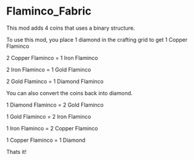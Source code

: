 # Flaminco_Fabric
This mod adds 4 coins that uses a binary structure.

 

To use this mod, you place 1 diamond in the crafting grid to get 1 Copper Flaminco

2 Copper Flaminco = 1 Iron Flaminco

2 Iron Flaminco = 1 Gold Flaminco

2 Gold Flaminco = 1 Diamond Flaminco

 

You can also convert the coins back into diamond.

1 Diamond Flaminco = 2 Gold Flaminco

1 Gold Flaminco = 2 Iron Flaminco

1 Iron Flaminco = 2 Copper Flaminco

1 Copper Flaminco = 1 Diamond

Thats it!
